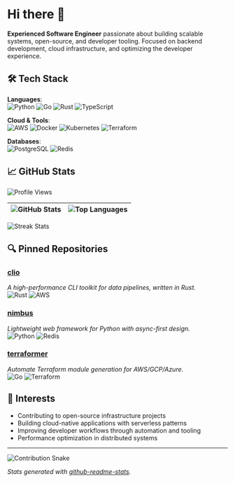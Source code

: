 # Hi there 👋  

**Experienced Software Engineer** passionate about building scalable systems, open-source, and developer tooling. Focused on backend development, cloud infrastructure, and optimizing the developer experience.  

## 🛠️ Tech Stack  

**Languages**:  
![Python](https://img.shields.io/badge/-Python-3776AB?style=flat&logo=python&logoColor=white)
![Go](https://img.shields.io/badge/-Go-00ADD8?style=flat&logo=go&logoColor=white)
![Rust](https://img.shields.io/badge/-Rust-000000?style=flat&logo=rust&logoColor=white)
![TypeScript](https://img.shields.io/badge/-TypeScript-3178C6?style=flat&logo=typescript&logoColor=white)  

**Cloud & Tools**:  
![AWS](https://img.shields.io/badge/-AWS-232F3E?style=flat&logo=amazon-aws&logoColor=white)
![Docker](https://img.shields.io/badge/-Docker-2496ED?style=flat&logo=docker&logoColor=white)
![Kubernetes](https://img.shields.io/badge/-Kubernetes-326CE5?style=flat&logo=kubernetes&logoColor=white)
![Terraform](https://img.shields.io/badge/-Terraform-7B42BC?style=flat&logo=terraform&logoColor=white)  

**Databases**:  
![PostgreSQL](https://img.shields.io/badge/-PostgreSQL-4169E1?style=flat&logo=postgresql&logoColor=white)
![Redis](https://img.shields.io/badge/-Redis-DC382D?style=flat&logo=redis&logoColor=white)  

## 📈 GitHub Stats  

![Profile Views](https://komarev.com/ghpvc/?username=hildurhilmars997&style=flat-square)  

| ![GitHub Stats](https://github-readme-stats.ver&show_&show_&show_&show_&show_&show_icons=true&theme=radical&hide_title=true) | ![Top Languages](https://github-readme-stats.vercel.app/api/top-langs/?username=hildurhilmars997&layout=compact&theme=radical&hide_title=true) |  
| ------------- | ------------- |  

![Streak Stats](https://github-readme-streak-stats.herokuapp.com/?user=hildurhilmars997&theme=radical)  

## 🔍 Pinned Repositories  

### [clio](https://github.com/hildurhilmars997/clio)  
*A high-performance CLI toolkit for data pipelines, written in Rust.*  
![Rust](https://img.shields.io/badge/-Rust-000000?style=flat&logo=rust&logoColor=white)
![AWS](https://img.shields.io/badge/-AWS_Lambda-FF9900?style=flat&logo=amazon-aws&logoColor=white)  

### [nimbus](https://github.com/hildurhilmars997/nimbus)  
*Lightweight web framework for Python with async-first design.*  
![Python](https://img.shields.io/badge/-Python-3776AB?style=flat&logo=python&logoColor=white)
![Redis](https://img.shields.io/badge/-Redis-DC382D?style=flat&logo=redis&logoColor=white)  

### [terraformer](https://github.com/hildurhilmars997/terraformer)  
*Automate Terraform module generation for AWS/GCP/Azure.*  
![Go](https://img.shields.io/badge/-Go-00ADD8?style=flat&logo=go&logoColor=white)
![Terraform](https://img.shields.io/badge/-Terraform-7B42BC?style=flat&logo=terraform&logoColor=white)  

## 🌱 Interests  
- Contributing to open-source infrastructure projects  
- Building cloud-native applications with serverless patterns  
- Improving developer workflows through automation and tooling  
- Performance optimization in distributed systems  

---  

![Contribution Snake](https://raw.githubusercontent.com/hildurhilmars997/hildurhilmars997/output/github-contribution-grid-snake.svg)  

*Stats generated with [github-readme-stats](https://github.com/anuraghazra/github-readme-stats).*
